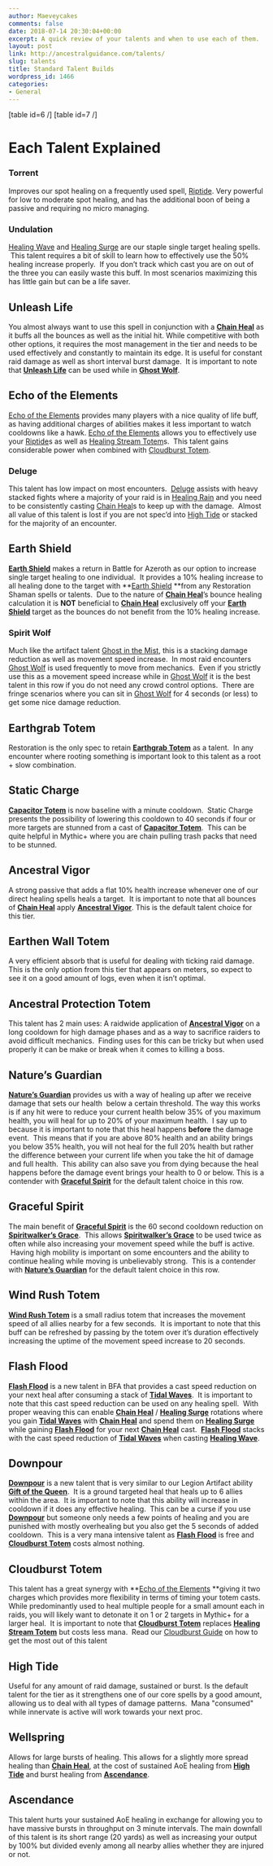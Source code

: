 ```yaml
---
author: Maeveycakes
comments: false
date: 2018-07-14 20:30:04+00:00
excerpt: A quick review of your talents and when to use each of them.
layout: post
link: http://ancestralguidance.com/talents/
slug: talents
title: Standard Talent Builds
wordpress_id: 1466
categories:
- General
---
```


[table id=6 /]
[table id=7 /]		
			

# Each Talent Explained

		
			

### Torrent

		
		

Improves our spot healing on a frequently used spell, [Riptide](http://bfa.wowhead.com/spell=61295/riptide). Very powerful for low to moderate spot healing, and has the additional boon of being a passive and requiring no micro managing.

		
			

### Undulation

		
		

[Healing Wave](http://bfa.wowhead.com/spell=77472/healing-wave) and [Healing Surge](http://bfa.wowhead.com/spell=8004/healing-surge) are our staple single target healing spells.  This talent requires a bit of skill to learn how to effectively use the 50% healing increase properly.  If you don’t track which cast you are on out of the three you can easily waste this buff. In most scenarios maximizing this has little gain but can be a life saver.

		
			

### 

## Unleash Life

		
		

You almost always want to use this spell in conjunction with a [**Chain Heal**](http://www.wowhead.com/spell=1064) as it buffs all the bounces as well as the initial hit. While competitive with both other options, it requires the most management in the tier and needs to be used effectively and constantly to maintain its edge. It is useful for constant raid damage as well as short interval burst damage.  It is important to note that [**Unleash Life**](http://bfa.wowhead.com/spell=73685/unleash-life) can be used while in [**Ghost Wolf**](http://bfa.wowhead.com/spell=45528/ghost-wolf).

		
			

### 

## Echo of the Elements

		
		

[Echo of the Elements](http://bfa.wowhead.com/spell=108283/echo-of-the-elements) provides many players with a nice quality of life buff, as having additional charges of abilities makes it less important to watch cooldowns like a hawk. [Echo of the Elements](http://bfa.wowhead.com/spell=108283/echo-of-the-elements) allows you to effectively use your [Riptide](http://bfa.wowhead.com/spell=61295/riptide)s as well as [Healing Stream Totem](http://bfa.wowhead.com/spell=5394/healing-stream-totem)s.  This talent gains considerable power when combined with [Cloudburst Totem](http://bfa.wowhead.com/spell=157153/cloudburst-totem).

		
			

### Deluge

		
		

This talent has low impact on most encounters.  [Deluge](http://bfa.wowhead.com/spell=200076/deluge) assists with heavy stacked fights where a majority of your raid is in [Healing Rain](http://bfa.wowhead.com/spell=73920/healing-rain) and you need to be consistently casting [Chain Heal](http://bfa.wowhead.com/spell=1064/chain-heal)s to keep up with the damage.  Almost all value of this talent is lost if you are not spec’d into [High Tide](http://bfa.wowhead.com/spell=157154/high-tide) or stacked for the majority of an encounter.

		
			

### 

## Earth Shield

		
		

[**Earth Shield**](http://bfa.wowhead.com/spell=974/earth-shield) makes a return in Battle for Azeroth as our option to increase single target healing to one individual.  It provides a 10% healing increase to all healing done to the target with **[Earth Shield](http://bfa.wowhead.com/spell=974/earth-shield) **from any Restoration Shaman spells or talents.  Due to the nature of [**Chain Heal**](http://bfa.wowhead.com/spell=1064/chain-heal)’s bounce healing calculation it is **NOT** beneficial to [**Chain Heal**](http://bfa.wowhead.com/spell=1064/chain-heal) exclusively off your [**Earth Shield**](http://bfa.wowhead.com/spell=974/earth-shield) target as the bounces do not benefit from the 10% healing increase.

		
			

### Spirit Wolf

		
		

Much like the artifact talent [Ghost in the Mist](http://bfa.wowhead.com/spell=207351/ghost-in-the-mist), this is a stacking damage reduction as well as movement speed increase.  In most raid encounters [Ghost Wolf](http://bfa.wowhead.com/spell=45528/ghost-wolf) is used frequently to move from mechanics.  Even if you strictly use this as a movement speed increase while in [Ghost Wolf](http://bfa.wowhead.com/spell=45528/ghost-wolf) it is the best talent in this row if you do not need any crowd control options.  There are fringe scenarios where you can sit in [Ghost Wolf](http://bfa.wowhead.com/spell=45528/ghost-wolf) for 4 seconds (or less) to get some nice damage reduction.

		
			

### 

## Earthgrab Totem

		
		

Restoration is the only spec to retain [**Earthgrab Totem**](http://bfa.wowhead.com/spell=51485/earthgrab-totem) as a talent.  In any encounter where rooting something is important look to this talent as a root + slow combination.

		
			

### 

## Static Charge

		
		

[**Capacitor Totem**](http://bfa.wowhead.com/spell=192058/capacitor-totem) is now baseline with a minute cooldown.  Static Charge presents the possibility of lowering this cooldown to 40 seconds if four or more targets are stunned from a cast of [**Capacitor Totem**](http://bfa.wowhead.com/spell=192058/capacitor-totem).  This can be quite helpful in Mythic+ where you are chain pulling trash packs that need to be stunned.

		
			

### 

## Ancestral Vigor

		
		

A strong passive that adds a flat 10% health increase whenever one of our direct healing spells heals a target.  It is important to note that all bounces of [**Chain Heal**](http://bfa.wowhead.com/spell=1064/chain-heal) apply [**Ancestral Vigor**](http://bfa.wowhead.com/spell=207401/ancestral-vigor). This is the default talent choice for this tier.

		
			

### 

## Earthen Wall Totem

		
		

A very efficient absorb that is useful for dealing with ticking raid damage. This is the only option from this tier that appears on meters, so expect to see it on a good amount of logs, even when it isn’t optimal.

		
			

### 

## Ancestral Protection Totem

		
		

This talent has 2 main uses: A raidwide application of [**Ancestral Vigor**](http://bfa.wowhead.com/spell=207401/ancestral-vigor) on a long cooldown for high damage phases and as a way to sacrifice raiders to avoid difficult mechanics.  Finding uses for this can be tricky but when used properly it can be make or break when it comes to killing a boss.

		
			

### 

## Nature’s Guardian

		
		

[**Nature’s Guardian**](http://bfa.wowhead.com/spell=30884/natures-guardian) provides us with a way of healing up after we receive damage that sets our health  below a certain threshold. The way this works is if any hit were to reduce your current health below 35% of you maximum health, you will heal for up to 20% of your maximum health.  I say up to because it is important to note that this heal happens **before** the damage event.  This means that if you are above 80% health and an ability brings you below 35% health, you will not heal for the full 20% health but rather the difference between your current life when you take the hit of damage and full health.  This ability can also save you from dying because the heal happens before the damage event brings your health to 0 or below. This is a contender with [**Graceful Spirit**](http://bfa.wowhead.com/spell=192088/graceful-spirit) for the default talent choice in this row.

		
			

### 

## Graceful Spirit

		
		

The main benefit of [**Graceful Spirit**](http://bfa.wowhead.com/spell=192088/graceful-spirit) is the 60 second cooldown reduction on [**Spiritwalker’s Grace**](http://bfa.wowhead.com/spell=79206/spiritwalkers-grace).  This allows [**Spiritwalker’s Grace**](http://bfa.wowhead.com/spell=79206/spiritwalkers-grace) to be used twice as often while also increasing your movement speed while the buff is active.  Having high mobility is important on some encounters and the ability to continue healing while moving is unbelievably strong.  This is a contender with [**Nature’s Guardian**](http://bfa.wowhead.com/spell=30884/natures-guardian) for the default talent choice in this row.

		
			

### 

## Wind Rush Totem

		
		

[**Wind Rush Totem**](http://bfa.wowhead.com/spell=192077/wind-rush-totem) is a small radius totem that increases the movement speed of all allies nearby for a few seconds.  It is important to note that this buff can be refreshed by passing by the totem over it’s duration effectively increasing the uptime of the movement speed increase to 20 seconds.

		
			

### 

## Flash Flood

		
		

[**Flash Flood**](http://bfa.wowhead.com/spell=280614/flash-flood) is a new talent in BFA that provides a cast speed reduction on your next heal after consuming a stack of [**Tidal Waves**](http://bfa.wowhead.com/spell=51564/tidal-waves).  It is important to note that this cast speed reduction can be used on any healing spell.  With proper weaving this can enable [**Chain Heal**](http://bfa.wowhead.com/spell=1064/chain-heal) / [**Healing Surge**](http://bfa.wowhead.com/spell=8004/healing-surge) rotations where you gain [**Tidal Waves**](http://bfa.wowhead.com/spell=51564/tidal-waves) with [**Chain Heal**](http://bfa.wowhead.com/spell=1064/chain-heal) and spend them on [**Healing Surge**](http://bfa.wowhead.com/spell=8004/healing-surge) while gaining [**Flash Flood**](http://bfa.wowhead.com/spell=280614/flash-flood) for your next [**Chain Heal**](http://bfa.wowhead.com/spell=1064/chain-heal) cast.  [**Flash Flood**](http://bfa.wowhead.com/spell=280614/flash-flood) stacks with the cast speed reduction of [**Tidal Waves**](http://bfa.wowhead.com/spell=51564/tidal-waves) when casting [**Healing Wave**](http://bfa.wowhead.com/spell=77472/healing-wave).

		
			

### 

## Downpour

		
		

[**Downpour**](http://bfa.wowhead.com/spell=207778/downpour) is a new talent that is very similar to our Legion Artifact ability [**Gift of the Queen**](http://bfa.wowhead.com/spell=278082/gift-of-the-queen).  It is a ground targeted heal that heals up to 6 allies within the area.  It is important to note that this ability will increase in cooldown if it does any effective healing.  This can be a curse if you use [**Downpour**](http://bfa.wowhead.com/spell=207778/downpour) but someone only needs a few points of healing and you are punished with mostly overhealing but you also get the 5 seconds of added cooldown.  This is a very mana intensive talent as [**Flash Flood**](http://bfa.wowhead.com/spell=280614/flash-flood) is free and [**Cloudburst Totem**](http://bfa.wowhead.com/spell=157153/cloudburst-totem) costs almost nothing.

		
			

### 

## Cloudburst Totem

		
		

This talent has a great synergy with **[Echo of the Elements](http://bfa.wowhead.com/spell=108283/echo-of-the-elements) **giving it two charges which provides more flexibility in terms of timing your totem casts. While predominantly used to heal multiple people for a small amount each in raids, you will likely want to detonate it on 1 or 2 targets in Mythic+ for a larger heal.  It is important to note that [**Cloudburst Totem**](http://bfa.wowhead.com/spell=157153/cloudburst-totem) replaces [**Healing Stream Totem**](http://bfa.wowhead.com/spell=5394/healing-stream-totem) but costs less mana.  Read our [Cloudburst Guide](http://ancestralguidance.com/cbt) on how to get the most out of this talent

		
			

### 

## High Tide

		
		

Useful for any amount of raid damage, sustained or burst. Is the default talent for the tier as it strengthens one of our core spells by a good amount, allowing us to deal with all types of damage patterns.  Mana "consumed" while innervate is active will work towards your next proc.

		
			

### 

## Wellspring

		
		

Allows for large bursts of healing. This allows for a slightly more spread healing than [**Chain Heal**](http://bfa.wowhead.com/spell=1064/chain-heal), at the cost of sustained AoE healing from [**High Tide**](http://bfa.wowhead.com/spell=157154/high-tide) and burst healing from [**Ascendance**](http://www.wowhead.com/spell=114052).

		
			

### 

## Ascendance  


		
		

This talent hurts your sustained AoE healing in exchange for allowing you to have massive bursts in throughput on 3 minute intervals. The main downfall of this talent is its short range (20 yards) as well as increasing your output by 100% but divided evenly among all nearby allies whether they are injured or not.
